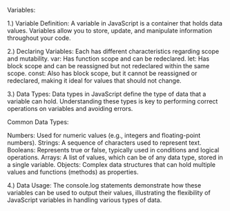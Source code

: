 Variables:

1.) Variable Definition: A variable in JavaScript is a container that holds data values. Variables allow you to store, update, and manipulate information throughout your code.

2.) Declaring Variables: Each has different characteristics regarding scope and mutability.
var: Has function scope and can be redeclared.
let: Has block scope and can be reassigned but not redeclared within the same scope.
const: Also has block scope, but it cannot be reassigned or redeclared, making it ideal for values that should not change.

3.) Data Types:
Data types in JavaScript define the type of data that a variable can hold. Understanding these types is key to performing correct operations on variables and avoiding errors.

Common Data Types:

Numbers: Used for numeric values (e.g., integers and floating-point numbers).
Strings: A sequence of characters used to represent text.
Booleans: Represents true or false, typically used in conditions and logical operations.
Arrays: A list of values, which can be of any data type, stored in a single variable.
Objects: Complex data structures that can hold multiple values and functions (methods) as properties.

4.) Data Usage: The console.log statements demonstrate how these variables can be used to output their values, illustrating the flexibility of JavaScript variables in handling various types of data.
